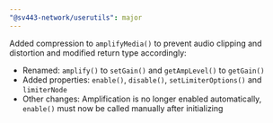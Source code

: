 ```yaml
---
"@sv443-network/userutils": major
---
```


Added compression to `amplifyMedia()` to prevent audio clipping and distortion and modified return type accordingly:  
- Renamed: `amplify()` to `setGain()` and `getAmpLevel()` to `getGain()`  
- Added properties: `enable()`, `disable()`, `setLimiterOptions()` and `limiterNode`  
- Other changes: Amplification is no longer enabled automatically, `enable()` must now be called manually after initializing
